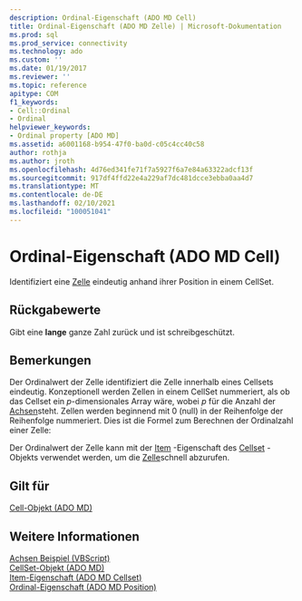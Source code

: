 ```yaml
---
description: Ordinal-Eigenschaft (ADO MD Cell)
title: Ordinal-Eigenschaft (ADO MD Zelle) | Microsoft-Dokumentation
ms.prod: sql
ms.prod_service: connectivity
ms.technology: ado
ms.custom: ''
ms.date: 01/19/2017
ms.reviewer: ''
ms.topic: reference
apitype: COM
f1_keywords:
- Cell::Ordinal
- Ordinal
helpviewer_keywords:
- Ordinal property [ADO MD]
ms.assetid: a6001168-b954-47f0-ba0d-c05c4cc40c58
author: rothja
ms.author: jroth
ms.openlocfilehash: 4d76ed341fe71f7a5927f6a7e84a63322adcf13f
ms.sourcegitcommit: 917df4ffd22e4a229af7dc481dcce3ebba0aa4d7
ms.translationtype: MT
ms.contentlocale: de-DE
ms.lasthandoff: 02/10/2021
ms.locfileid: "100051041"
---
```

# <a name="ordinal-property-ado-md-cell"></a>Ordinal-Eigenschaft (ADO MD Cell)
Identifiziert eine [Zelle](./cell-object-ado-md.md) eindeutig anhand ihrer Position in einem CellSet.  
  
## <a name="return-values"></a>Rückgabewerte  
 Gibt eine **lange** ganze Zahl zurück und ist schreibgeschützt.  
  
## <a name="remarks"></a>Bemerkungen  
 Der Ordinalwert der Zelle identifiziert die Zelle innerhalb eines Cellsets eindeutig. Konzeptionell werden Zellen in einem CellSet nummeriert, als ob das Cellset ein *p*-dimensionales Array wäre, wobei *p* für die Anzahl der [Achsen](./axes-collection-ado-md.md)steht. Zellen werden beginnend mit 0 (null) in der Reihenfolge der Reihenfolge nummeriert. Dies ist die Formel zum Berechnen der Ordinalzahl einer Zelle:  
  
 Der Ordinalwert der Zelle kann mit der [Item](./item-property-ado-md-cellset.md) -Eigenschaft des [Cellset](./cellset-object-ado-md.md) -Objekts verwendet werden, um die [Zelle](./cell-object-ado-md.md)schnell abzurufen.  
  
## <a name="applies-to"></a>Gilt für  
 [Cell-Objekt (ADO MD)](./cell-object-ado-md.md)  
  
## <a name="see-also"></a>Weitere Informationen  
 [Achsen Beispiel (VBScript)](./axis-example-vbscript.md)   
 [CellSet-Objekt (ADO MD)](./cellset-object-ado-md.md)   
 [Item-Eigenschaft (ADO MD Cellset)](./item-property-ado-md-cellset.md)   
 [Ordinal-Eigenschaft (ADO MD Position)](./ordinal-property-ado-md-position.md)